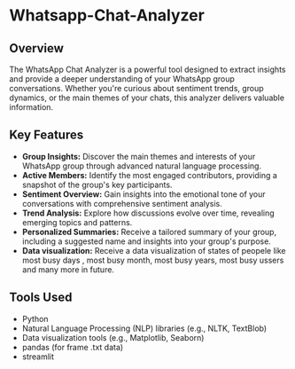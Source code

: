 # Whatsapp-Chat-Analyzer

## Overview

The WhatsApp Chat Analyzer is a powerful tool designed to extract insights and provide a deeper understanding of your WhatsApp group conversations. Whether you're curious about sentiment trends, group dynamics, or the main themes of your chats, this analyzer delivers valuable information.

## Key Features

- **Group Insights:** Discover the main themes and interests of your WhatsApp group through advanced natural language processing.
- **Active Members:** Identify the most engaged contributors, providing a snapshot of the group's key participants.
- **Sentiment Overview:** Gain insights into the emotional tone of your conversations with comprehensive sentiment analysis.
- **Trend Analysis:** Explore how discussions evolve over time, revealing emerging topics and patterns.
- **Personalized Summaries:** Receive a tailored summary of your group, including a suggested name and insights into your group's purpose.
- **Data visualization:** Receive a data visualization of states of peopele like most busy days , most busy month, most busy years, most busy ussers and many more in future.

## Tools Used

- Python
- Natural Language Processing (NLP) libraries (e.g., NLTK, TextBlob)
- Data visualization tools (e.g., Matplotlib, Seaborn)
- pandas (for frame .txt data)
- streamlit
